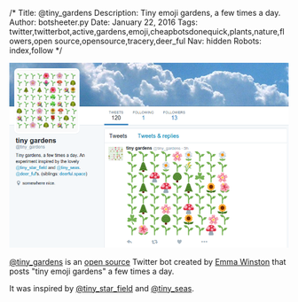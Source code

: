 /*
Title: @tiny_gardens
Description: Tiny emoji gardens, a few times a day.
Author: botsheeter.py
Date: January 22, 2016
Tags: twitter,twitterbot,active,gardens,emoji,cheapbotsdonequick,plants,nature,flowers,open source,opensource,tracery,deer_ful
Nav: hidden
Robots: index,follow
*/

[![](/content/bots/twitterbots/images/tiny_gardens.png)](https://twitter.com/tiny_gardens)

[@tiny_gardens](https://twitter.com/tiny_gardens) is an [open source](https://github.com/emmawinston/tiny_gardens) Twitter bot created by [Emma Winston](https://twitter.com/deer_ful) that posts "tiny emoji gardens" a few times a day.

It was inspired by [@tiny_star_field](/bots/twitterbots/tiny_star_field) and [@tiny_seas](https://twitter.com/tiny_seas).
